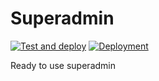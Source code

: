 # Superadmin

[![Test and deploy](https://github.com/nexys-system/superadmin-front/actions/workflows/buildNTest.yml/badge.svg)](https://github.com/nexys-system/superadmin-front/actions/workflows/buildNTest.yml)
[![Deployment](https://github.com/nexys-system/superadmin-front/actions/workflows/deploy.yml/badge.svg)](https://github.com/nexys-system/superadmin-front/actions/workflows/deploy.yml)

Ready to use superadmin
